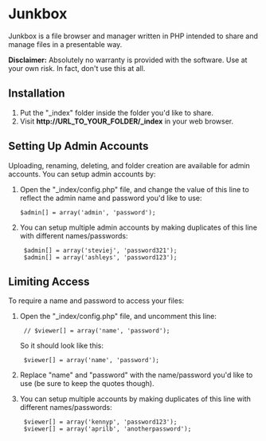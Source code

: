 # Junkbox

Junkbox is a file browser and manager written in PHP intended to share and manage files in a presentable way.

**Disclaimer:** Absolutely no warranty is provided with the software. Use at your own risk. In fact, don't use this at all.

## Installation

1. Put the "\_index" folder inside the folder you'd like to share.
2. Visit **http://URL_TO_YOUR_FOLDER/_index** in your web browser.

## Setting Up Admin Accounts

Uploading, renaming, deleting, and folder creation are available for admin accounts. You can setup admin accounts by:

1.  Open the "_index/config.php" file, and change the value of this line to reflect the admin name and password you'd like to use:
		
		$admin[] = array('admin', 'password');

2. You can setup multiple admin accounts by making duplicates of this line with different names/passwords:

		$admin[] = array('steviej', 'password321');
		$admin[] = array('ashleys', 'password123');

## Limiting Access

To require a name and password to access your files:

1. Open the "_index/config.php" file, and uncomment this line:

		// $viewer[] = array('name', 'password');

	So it should look like this:

		$viewer[] = array('name', 'password');

2.  Replace "name" and "password" with the name/password you'd like to use (be sure to keep the quotes though).
3. You can setup multiple accounts by making duplicates of this line with different names/passwords:

		$viewer[] = array('kennyp', 'password123');
		$viewer[] = array('aprilb', 'anotherpassword');


